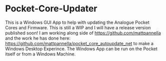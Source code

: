 # Pocket-Core-Updater

This is a Windows GUI App to help with updating the Analogue Pocket Cores and Firmware. This is still a WIP and I will have a release version published soon! I am working along side of https://github.com/mattpannella and the work he has done here: https://github.com/mattpannella/pocket_core_autoupdate_net to make a Windows Desktop Experince. The Windows App can be run on the Pocket itself or from a Windows Machine.
